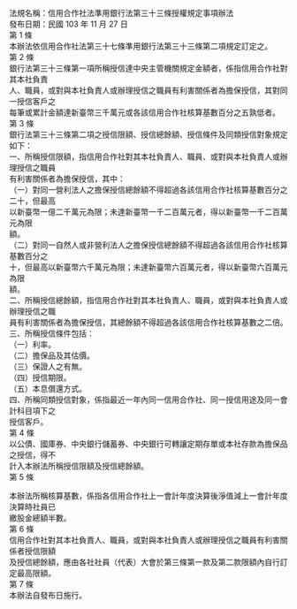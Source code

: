 法規名稱：信用合作社法準用銀行法第三十三條授權規定事項辦法  
發布日期：民國 103 年 11 月 27 日  
第 1 條  
本辦法依信用合作社法第三十七條準用銀行法第三十三條第二項規定訂定之。  
第 2 條  
銀行法第三十三條第一項所稱授信達中央主管機關規定金額者，係指信用合作社對其本社負責  
人、職員，或對與本社負責人或辦理授信之職員有利害關係者為擔保授信，其對同一授信客戶之  
每筆或累計金額達新臺幣三千萬元或各該信用合作社核算基數百分之五孰低者。  
第 3 條  
銀行法第三十三條第二項之授信限額、授信總餘額、授信條件及同類授信對象規定如下：  
一、所稱授信限額，指信用合作社對其本社負責人、職員、或對與本社負責人或辦理授信之職員  
有利害關係者為擔保授信，其中：  
（一）對同一營利法人之擔保授信總餘額不得超過各該信用合作社核算基數百分之二十，但最高  
以新臺幣一億二千萬元為限；未達新臺幣一千二百萬元者，得以新臺幣一千二百萬元為限  
額。  
（二）對同一自然人或非營利法人之擔保授信總餘額不得超過各該信用合作社核算基數百分之  
十，但最高以新臺幣六千萬元為限；未達新臺幣六百萬元者，得以新臺幣六百萬元為限  
額。  
二、所稱授信總餘額，指信用合作社對其本社負責人、職員，或對與本社負責人或辦理授信之職  
員有利害關係者為擔保授信，其總餘額不得超過各該信用合作社核算基數之二倍。  
三、所稱授信條件包括：  
（一）利率。  
（二）擔保品及其估價。  
（三）保證人之有無。  
（四）授信期限。  
（五）本息償還方式。  
四、所稱同類授信對象，係指最近一年內同一信用合作社、同一授信用途及同一會計科目項下之  
授信客戶。  
第 4 條  
以公債、國庫券、中央銀行儲蓄券、中央銀行可轉讓定期存單或本社存款為擔保品之授信，得不  
計入本辦法所稱授信限額及授信總餘額。  
第 5 條  


本辦法所稱核算基數，係指各信用合作社上一會計年度決算後淨值減上一會計年度決算時社員已  
繳股金總額半數。  
第 6 條  
信用合作社對其本社負責人、職員，或對與本社負責人或辦理授信之職員有利害關係者授信限額  
及授信總餘額，應由各社社員（代表）大會於第三條第一款及第二款限額內自行訂定最高限額。  
第 7 條  
本辦法自發布日施行。  


